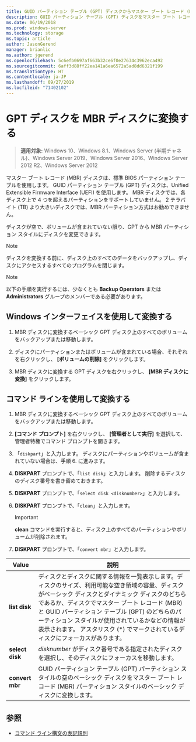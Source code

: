 ```yaml
---
title: GUID パーティション テーブル (GPT) ディスクからマスター ブート レコード (MBR) ディスクへの変換
description: GUID パーティション テーブル (GPT) ディスクをマスター ブート レコード (MBR) パーティション スタイルのディスクに変換する方法について説明します。
ms.date: 06/19/2018
ms.prod: windows-server
ms.technology: storage
ms.topic: article
author: JasonGerend
manager: brianlic
ms.author: jgerend
ms.openlocfilehash: 5c6efb0697af663b32ce6f0e27634c3962eca492
ms.sourcegitcommit: 6aff3d88ff22ea141a6ea6572a5ad8dd6321f199
ms.translationtype: HT
ms.contentlocale: ja-JP
ms.lasthandoff: 09/27/2019
ms.locfileid: "71402102"
---
```

# <a name="convert-a-gpt-disk-into-an-mbr-disk"></a>GPT ディスクを MBR ディスクに変換する

> **適用対象:** Windows 10、Windows 8.1、Windows Server (半期チャネル)、Windows Server 2019、Windows Server 2016、Windows Server 2012 R2、Windows Server 2012

マスター ブート レコード (MBR) ディスクは、標準 BIOS パーティション テーブルを使用します。 GUID パーティション テーブル (GPT) ディスクは、Unified Extensible Firmware Interface (UEFI) を使用します。 MBR ディスクでは、各ディスク上で 4 つを超えるパーティションをサポートしていません。 2 テラバイト (TB) より大きいディスクでは、MBR パーティション方式はお勧めできません。

ディスクが空で、ボリュームが含まれていない限り、GPT から MBR パーティション スタイルにディスクを変更できます。

> [!NOTE]
> ディスクを変換する前に、ディスク上のすべてのデータをバックアップし、ディスクにアクセスするすべてのプログラムを閉じます。

> [!NOTE]
> 以下の手順を実行するには、少なくとも **Backup Operators** または **Administrators** グループのメンバーである必要があります。

## <a name="converting-using-the-windows-interface"></a>Windows インターフェイスを使用して変換する

1.  MBR ディスクに変換するベーシック GPT ディスク上のすべてのボリュームをバックアップまたは移動します。

2.  ディスクにパーティションまたはボリュームが含まれている場合、それぞれを右クリックし、 **[ボリュームの削除]** をクリックします。

3.  MBR ディスクに変換する GPT ディスクを右クリックし、 **[MBR ディスクに変換]** をクリックします。

## <a name="converting-using-a-command-line"></a>コマンド ラインを使用して変換する

1.  MBR ディスクに変換するベーシック GPT ディスク上のすべてのボリュームをバックアップまたは移動します。

2.  **[コマンド プロンプト]** を右クリックし、 **[管理者として実行]** を選択して、管理者特権でコマンド プロンプトを開きます。

3. 「`diskpart`」と入力します。 ディスクにパーティションやボリュームが含まれていない場合は、手順 6. に進みます。

4.  **DISKPART** プロンプトで、「`list disk`」と入力します。 削除するディスクのディスク番号を書き留めておきます。

5.  **DISKPART** プロンプトで、「`select disk <disknumber>`」と入力します。

6.  **DISKPART** プロンプトで、「`clean`」と入力します。

    > [!IMPORTANT]
    > **clean** コマンドを実行すると、ディスク上のすべてのパーティションやボリュームが削除されます。

7.  **DISKPART** プロンプトで、「`convert mbr`」と入力します。

|                Value                  |      説明   |
| ------------------------------------- | -----------------  |
|  <strong>list disk</strong>  | ディスクとディスクに関する情報を一覧表示します。ディスクのサイズ、利用可能な空き領域の容量、ディスクがベーシック ディスクとダイナミック ディスクのどちらであるか、ディスクでマスター ブート レコード (MBR) と GUID パーティション テーブル (GPT) のどちらのパーティション スタイルが使用されているかなどの情報が表示されます。 アスタリスク (\*) でマークされているディスクにフォーカスがあります。 |
| <strong>select disk</strong> |                                                                                                          <em>disknumber</em> がディスク番号である指定されたディスクを選択し、そのディスクにフォーカスを移動します。                                                                                                           |
| <strong>convert mbr</strong> |                                                                               GUID パーティション テーブル (GPT) パーティション スタイルの空のベーシック ディスクをマスター ブート レコード (MBR) パーティション スタイルのベーシック ディスクに変換します。                                                                                |

## <a name="see-also"></a>参照

-   [コマンド ライン構文の表記規則](https://technet.microsoft.com/library/cc742449(v=ws.11).aspx)